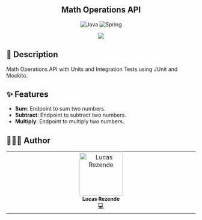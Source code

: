 <h2 align="center">Math Operations API</h2>

<div align="center">

![Java](https://img.shields.io/badge/java-%23ED8B00.svg?style=for-the-badge&logo=openjdk&logoColor=white)
![Spring](https://img.shields.io/badge/spring-%236DB33F.svg?style=for-the-badge&logo=spring&logoColor=white)
</div>

<div align="center">

![](https://github.com/lucasrznd/math-operations-api/actions/workflows/maven.yml/badge.svg)
</div>

<h2 id="description">📙 Description</h2>

Math Operations API with Units and Integration Tests using JUnit and Mockito.

<h2 id="features">✨ Features</h2>

- **Sum**: Endpoint to sum two numbers.
- **Subtract**: Endpoint to subtract two numbers.
- **Multiply**: Endpoint to multiply two numbers.

<h2 id="author">👨🏻‍💻 Author</h2>

<table>
  <tbody>
    <tr>
      <td align="center" valign="top" width="14.28%"><a href="https://github.com/lucasrznd"><img src="https://avatars.githubusercontent.com/u/101664450?v=4&v=" width="115px;" alt="Lucas Rezende"/><br /><sub><b>Lucas Rezende</b></sub></a><br/><a title="Código">💻</a></td>
  </tbody>
</table>
